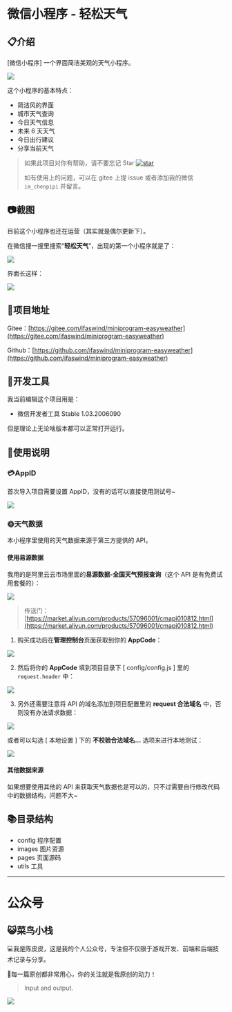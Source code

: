 # 微信小程序 - 轻松天气

## 📋介绍

[微信小程序] 一个界面简洁美观的天气小程序。

![](https://gitee.com/ifaswind/image-storage/raw/master/qrcode/miniprogram-easyweather.jpg)

这个小程序的基本特点：

- 简洁风的界面
- 城市天气查询
- 今日天气信息
- 未来 6 天天气
- 今日出行建议
- 分享当前天气



> 如果此项目对你有帮助，请不要忘记 Star [![star](https://gitee.com/ifaswind/miniprogram-easyweather/badge/star.svg?theme=dark)](https://gitee.com/ifaswind/miniprogram-easyweather/stargazers)
>
> 如有使用上的问题，可以在 gitee 上提 issue 或者添加我的微信 `im_chenpipi` 并留言。



## 📷截图

目前这个小程序也还在运营（其实就是偶尔更新下）。

在微信搜一搜里搜索“**轻松天气**”，出现的第一个小程序就是了：

![](https://gitee.com/ifaswind/image-storage/raw/master/posts/miniprogram-easyweather/001.jpg)



界面长这样：

![](https://gitee.com/ifaswind/image-storage/raw/master/repositories/miniprogram-easyweather/screenshot.png)



## 🔗项目地址

Gitee：[https://gitee.com/ifaswind/miniprogram-easyweather](https://gitee.com/ifaswind/miniprogram-easyweather)

Github：[https://github.com/ifaswind/miniprogram-easyweather](https://github.com/ifaswind/miniprogram-easyweather)



## 🔧开发工具

我当前编辑这个项目用是：

- 微信开发者工具 Stable 1.03.2006090

但是理论上无论啥版本都可以正常打开运行。



## 📃使用说明

### 💳AppID

首次导入项目需要设置 AppID，没有的话可以直接使用测试号~

![](https://gitee.com/ifaswind/image-storage/raw/master/posts/miniprogram-easyweather/003.png)



### 🌞天气数据

本小程序里使用的天气数据来源于第三方提供的 API。



#### 使用易源数据

我用的是阿里云云市场里面的**易源数据-全国天气预报查询**（这个 API 是有免费试用套餐的）：

![](https://gitee.com/ifaswind/image-storage/raw/master/posts/miniprogram-easyweather/004.png)

> 传送门：[https://market.aliyun.com/products/57096001/cmapi010812.html](https://market.aliyun.com/products/57096001/cmapi010812.html)



1. 购买成功后在**管理控制台**页面获取到你的 **AppCode**：

![](https://gitee.com/ifaswind/image-storage/raw/master/posts/miniprogram-easyweather/005.png)



2. 然后将你的 **AppCode** 填到项目目录下 [ config/config.js ] 里的 `request.header` 中：

![](https://gitee.com/ifaswind/image-storage/raw/master/posts/miniprogram-easyweather/006.png)



3. 另外还需要注意将 API 的域名添加到项目配置里的 **request 合法域名** 中，否则没有办法请求数据：

![](https://gitee.com/ifaswind/image-storage/raw/master/posts/miniprogram-easyweather/007.png)



或者可以勾选 [ 本地设置 ] 下的 **不校验合法域名...** 选项来进行本地测试：

![](https://gitee.com/ifaswind/image-storage/raw/master/posts/miniprogram-easyweather/008.png)



#### 其他数据来源

如果想要使用其他的 API 来获取天气数据也是可以的，只不过需要自行修改代码中的数据结构，问题不大~



## 📚目录结构

- config 程序配置
- images 图片资源
- pages 页面源码
- utils 工具



---



# 公众号

## 😺菜鸟小栈

💻我是陈皮皮，这是我的个人公众号，专注但不仅限于游戏开发、前端和后端技术记录与分享。

💖每一篇原创都非常用心，你的关注就是我原创的动力！

> Input and output.

![](https://image.chenpipi.cn/weixin/official-account.png)